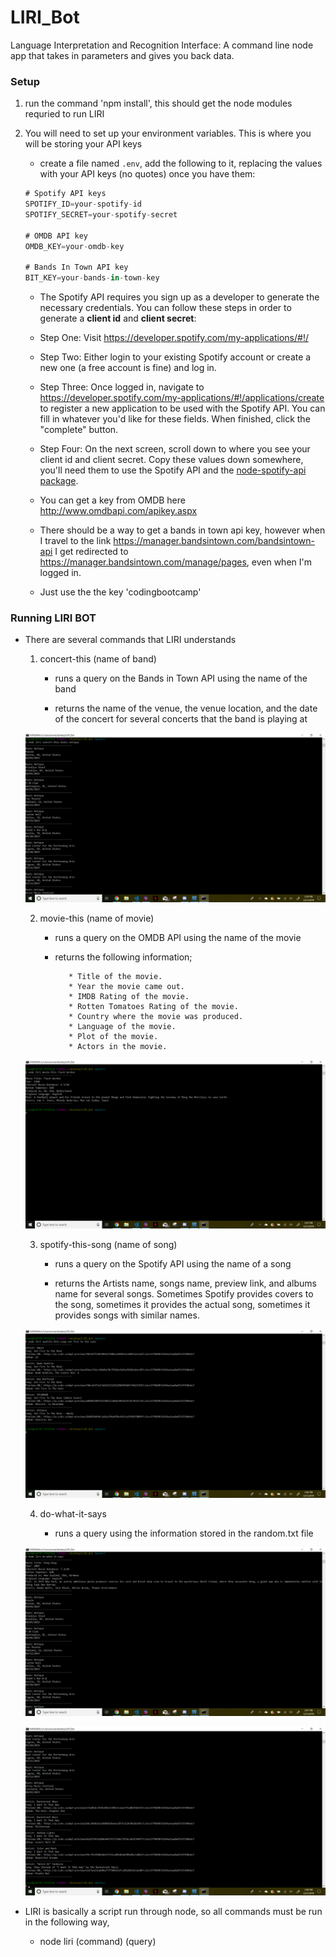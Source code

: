 # LIRI_Bot
Language Interpretation and Recognition Interface: A command line node app that takes in parameters and gives you back data.

### Setup
1. run the command 'npm install', this should get the node modules requried to run LIRI

2. You will need to set up your environment variables. This is where you will be storing your API keys

    * create a file named `.env`, add the following to it, replacing the values with your API keys (no quotes) once you have them:

    ```js
    # Spotify API keys
    SPOTIFY_ID=your-spotify-id
    SPOTIFY_SECRET=your-spotify-secret

    # OMDB API key
    OMDB_KEY=your-omdb-key

    # Bands In Town API key
    BIT_KEY=your-bands-in-town-key

    ```

    * The Spotify API requires you sign up as a developer to generate the necessary credentials. You can follow these steps in order to generate a **client id** and **client secret**:

   * Step One: Visit <https://developer.spotify.com/my-applications/#!/>

   * Step Two: Either login to your existing Spotify account or create a new one (a free account is fine) and log in.

   * Step Three: Once logged in, navigate to <https://developer.spotify.com/my-applications/#!/applications/create> to register a new application to be used with the Spotify API. You can fill in whatever you'd like for these fields. When finished, click the "complete" button.

   * Step Four: On the next screen, scroll down to where you see your client id and client secret. Copy these values down somewhere, you'll need them to use the Spotify API and the [node-spotify-api package](https://www.npmjs.com/package/node-spotify-api).

   * You can get a key from OMDB here <http://www.omdbapi.com/apikey.aspx>

   * There should be a way to get a bands in town api key, however when I travel to the link <https://manager.bandsintown.com/bandsintown-api> I get redirected to <https://manager.bandsintown.com/manage/pages>, even when I'm logged in.
   
   * Just use the the key 'codingbootcamp'

### Running LIRI BOT

* There are several commands that LIRI understands

    1. concert-this (name of band)

        * runs a query on the Bands in Town API using the name of the band

        * returns the name of the venue, the venue location, and the date of the concert for several concerts that the band is playing at

    ![alt text][concert]

    2. movie-this (name of movie)

        * runs a query on the OMDB API using the name of the movie

        * returns the following information;

             ```
                * Title of the movie.
                * Year the movie came out.
                * IMDB Rating of the movie.
                * Rotten Tomatoes Rating of the movie.
                * Country where the movie was produced.
                * Language of the movie.
                * Plot of the movie.
                * Actors in the movie.
            ```
    ![alt text][movie]

    3. spotify-this-song (name of song)

        * runs a query on the Spotify API using the name of a song

        * returns the Artists name, songs name, preview link, and albums name for several songs. Sometimes Spotify provides covers to the song, sometimes it provides the actual song, sometimes it provides songs with similar names.

    ![alt text][spotify]

    4. do-what-it-says

        * runs a query using the information stored in the random.txt file

    ![alt text][do-it-01]

    ![alt text][do-it-02]

* LIRI is basically a script run through node, so all commands must be run in the following way,

    * node liri (command) (query)

[concert]: ./images/concert-this-screenshot.png "concert-this command screenshot"
[movie]: ./images/movie-this-screenshot.png "movie-this command"
[spotify]: ./images/spotify-this-song-screenshot.png "spotify-this-song command"
[do-it-01]: ./images/do-what-it-says-01-screenshot.png "do-what-it-says command initial"
[do-it-02]: ./images/do-what-it-says-02-screenshot.png "do-what-it-says command continued"